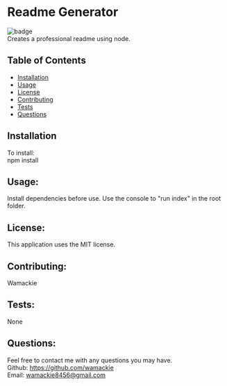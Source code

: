 # Readme Generator
![badge](https://img.shields.io/badge/license-MIT-yellowgreen)<br>
Creates a professional readme using node.
    
## Table of Contents
* [Installation](#installation)
* [Usage](#usage)
* [License](#license)
* [Contributing](#contributing)
* [Tests](#tests)
* [Questions](#questions)
    
## Installation
To install:<br>
npm install
    
## Usage:
Install dependencies before use. Use the console to "run index" in the root folder.
    
## License:
This application uses the MIT license.
    
## Contributing:
Wamackie
    
## Tests:
None
    
## Questions:
Feel free to contact me with any questions you may have.<br>
Github: https://github.com/wamackie<br>
Email: wamackie8456@gmail.com
